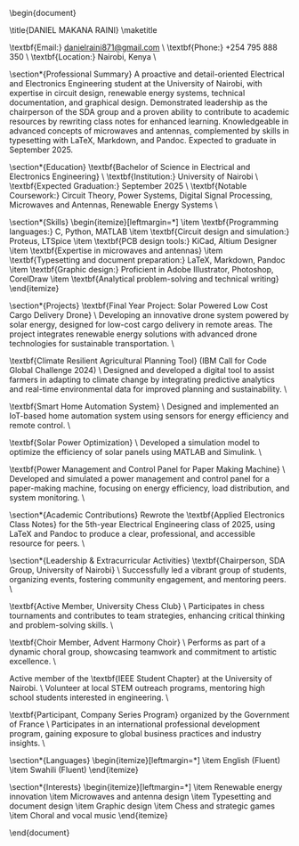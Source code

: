 
\begin{document}

\title{DANIEL MAKANA RAINI}
\maketitle

\textbf{Email:} danielraini871@gmail.com \\
\textbf{Phone:} +254 795 888 350 \\
\textbf{Location:} Nairobi, Kenya \\

\section*{Professional Summary}
A proactive and detail-oriented Electrical and Electronics Engineering student at the University of Nairobi, with expertise in circuit design, renewable energy systems, technical documentation, and graphical design. Demonstrated leadership as the chairperson of the SDA group and a proven ability to contribute to academic resources by rewriting class notes for enhanced learning. Knowledgeable in advanced concepts of microwaves and antennas, complemented by skills in typesetting with LaTeX, Markdown, and Pandoc. Expected to graduate in September 2025.

\section*{Education}
\textbf{Bachelor of Science in Electrical and Electronics Engineering} \\
\textbf{Institution:} University of Nairobi \\
\textbf{Expected Graduation:} September 2025 \\
\textbf{Notable Coursework:} Circuit Theory, Power Systems, Digital Signal Processing, Microwaves and Antennas, Renewable Energy Systems \\

\section*{Skills}
\begin{itemize}[leftmargin=*]
    \item \textbf{Programming languages:} C, Python, MATLAB
    \item \textbf{Circuit design and simulation:} Proteus, LTSpice
    \item \textbf{PCB design tools:} KiCad, Altium Designer
    \item \textbf{Expertise in microwaves and antennas}
    \item \textbf{Typesetting and document preparation:} LaTeX, Markdown, Pandoc
    \item \textbf{Graphic design:} Proficient in Adobe Illustrator, Photoshop, CorelDraw
    \item \textbf{Analytical problem-solving and technical writing}
\end{itemize}

\section*{Projects}
\textbf{Final Year Project: Solar Powered Low Cost Cargo Delivery Drone} \\
Developing an innovative drone system powered by solar energy, designed for low-cost cargo delivery in remote areas. The project integrates renewable energy solutions with advanced drone technologies for sustainable transportation. \\

\textbf{Climate Resilient Agricultural Planning Tool} (IBM Call for Code Global Challenge 2024) \\
Designed and developed a digital tool to assist farmers in adapting to climate change by integrating predictive analytics and real-time environmental data for improved planning and sustainability. \\

\textbf{Smart Home Automation System} \\
Designed and implemented an IoT-based home automation system using sensors for energy efficiency and remote control. \\

\textbf{Solar Power Optimization} \\
Developed a simulation model to optimize the efficiency of solar panels using MATLAB and Simulink. \\

\textbf{Power Management and Control Panel for Paper Making Machine} \\
Developed and simulated a power management and control panel for a paper-making machine, focusing on energy efficiency, load distribution, and system monitoring. \\

\section*{Academic Contributions}
Rewrote the \textbf{Applied Electronics Class Notes} for the 5th-year Electrical Engineering class of 2025, using LaTeX and Pandoc to produce a clear, professional, and accessible resource for peers. \\

\section*{Leadership \& Extracurricular Activities}
\textbf{Chairperson, SDA Group, University of Nairobi} \\
Successfully led a vibrant group of students, organizing events, fostering community engagement, and mentoring peers. \\

\textbf{Active Member, University Chess Club} \\
Participates in chess tournaments and contributes to team strategies, enhancing critical thinking and problem-solving skills. \\

\textbf{Choir Member, Advent Harmony Choir} \\
Performs as part of a dynamic choral group, showcasing teamwork and commitment to artistic excellence. \\

Active member of the \textbf{IEEE Student Chapter} at the University of Nairobi. \\
Volunteer at local STEM outreach programs, mentoring high school students interested in engineering. \\

\textbf{Participant, Company Series Program} organized by the Government of France \\
Participates in an international professional development program, gaining exposure to global business practices and industry insights. \\

\section*{Languages}
\begin{itemize}[leftmargin=*]
    \item English (Fluent)
    \item Swahili (Fluent)
\end{itemize}

\section*{Interests}
\begin{itemize}[leftmargin=*]
    \item Renewable energy innovation
    \item Microwaves and antenna design
    \item Typesetting and document design
    \item Graphic design
    \item Chess and strategic games
    \item Choral and vocal music
\end{itemize}

\end{document}
